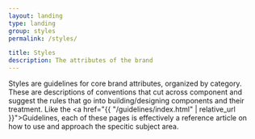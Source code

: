 ```yaml
---
layout: landing
type: landing
group: styles
permalink: /styles/

title: Styles
description: The attributes of the brand
---
```


Styles are guidelines for core brand attributes, organized by category. These are descriptions of conventions that cut across component and suggest the rules that go into building/designing components and their treatment. Like the <a href="{{ "/guidelines/index.html" | relative_url }}">Guidelines</a>, each of these pages is effectively a reference article on how to use and approach the specitic subject area.
